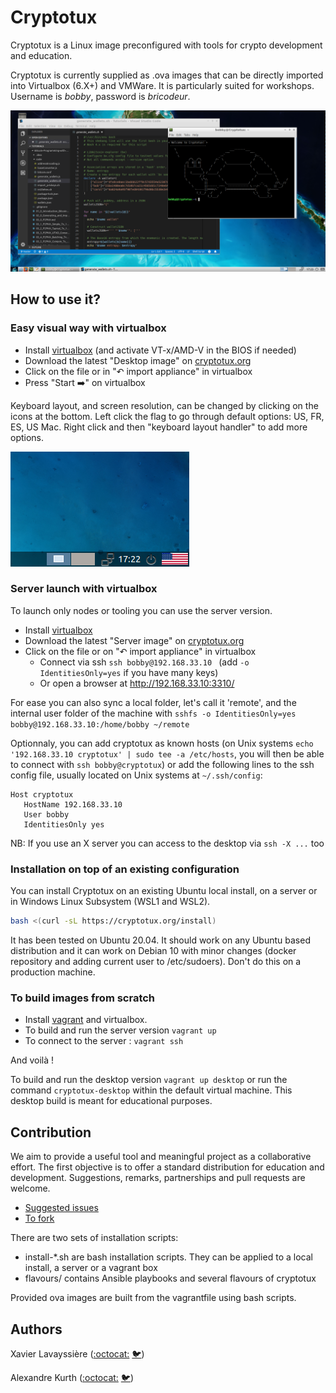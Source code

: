 # Cryptotux

Cryptotux is a Linux image preconfigured with tools for crypto development and education.

Cryptotux is currently supplied as .ova images that can be directly imported into Virtualbox (6.X+) and VMWare. 
It is particularly suited for workshops. Username is *bobby*, password is *bricodeur*.

![screenshot](screenshot.png)

## How to use it? 

### Easy visual way with virtualbox
* Install [virtualbox](https://virtualbox.org) (and activate VT-x/AMD-V in the BIOS if needed)
* Download the latest "Desktop image" on [cryptotux.org](https://cryptotux.org)
* Click on the file or in "↶ import appliance" in virtualbox
* Press "Start ➡️" on virtualbox 

Keyboard layout, and screen resolution, can be changed by clicking on the icons at the bottom. Left click the flag to go through default options: US, FR, ES, US Mac. Right click and then "keyboard layout handler" to add more options.

![keyboard](images/keyboard.png)

### Server launch with virtualbox
To launch only nodes or tooling you can use the server version.
* Install [virtualbox](https://virtualbox.org)
* Download the latest "Server image" on [cryptotux.org](https://cryptotux.org)
* Click on the file or on "↶ import appliance" in virtualbox
   * Connect via ssh `ssh bobby@192.168.33.10 ` (add `-o IdentitiesOnly=yes` if you have many keys) 
   * Or open a browser at http://192.168.33.10:3310/ 

For ease you can also sync a local folder, let's call it 'remote', and the internal user folder of the machine with `sshfs -o IdentitiesOnly=yes bobby@192.168.33.10:/home/bobby ~/remote`

Optionnaly, you can add cryptotux as known hosts (on Unix systems `echo '192.168.33.10 cryptotux' | sudo tee -a /etc/hosts`, you will then be able to connect with `ssh bobby@cryptotux`) or add the following lines to the ssh config file, usually located on Unix systems at `~/.ssh/config`:
```
Host cryptotux
   HostName 192.168.33.10
   User bobby
   IdentitiesOnly yes
```

NB: If you use an X server you can access to the desktop via `ssh -X ...` too

### Installation on top of an existing configuration
You can install Cryptotux on an existing Ubuntu local install, on a server or in Windows Linux Subsystem (WSL1 and WSL2). 
```bash
bash <(curl -sL https://cryptotux.org/install)
```
It has been tested on Ubuntu 20.04. It should work on any Ubuntu based distribution and it can work on Debian 10 with minor changes (docker repository and adding current user to /etc/sudoers). Don't do this on a production machine.

### To build images from scratch

* Install [vagrant](https://www.vagrantup.com/downloads.html) and virtualbox. 
* To build and run the server version `vagrant up`
* To connect to the server : `vagrant ssh`

And voilà !

To build and run the desktop version `vagrant up desktop` or run the command `cryptotux-desktop` within the default virtual machine. This desktop build is meant for educational purposes.

## Contribution
We aim to provide a useful tool and meaningful project as a collaborative effort. The first objective is to offer a standard distribution for education and development. Suggestions, remarks, partnerships and pull requests are welcome. 

* [Suggested issues](https://github.com/cryptotuxorg/cryptotux/projects/1)
* [To fork](https://github.com/cryptotuxorg/cryptotux/fork)

There are two sets of installation scripts:

* install-*.sh are bash installation scripts. They can be applied to a local install, a server or a vagrant box
* flavours/ contains Ansible playbooks and several flavours of cryptotux

Provided ova images are built from the vagrantfile using bash scripts.

## Authors

Xavier Lavayssière ([:octocat:](https://github.com/Xalava) [🐦](https://twitter.com/XavierLava))

Alexandre Kurth ([:octocat:](https://github.com/kurthalex) [🐦](https://twitter.com/kurthalex))